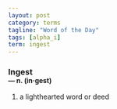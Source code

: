 ```yaml
---
layout: post
category: terms
tagline: "Word of the Day"
tags: [alpha_i]
term: ingest
---
```


<h3>Ingest<br/> <small>&mdash; n. (in<span>&middot;</span>gest)</small></h3>
<p><ol><li>a lighthearted word or deed</li>
</ol></p>
